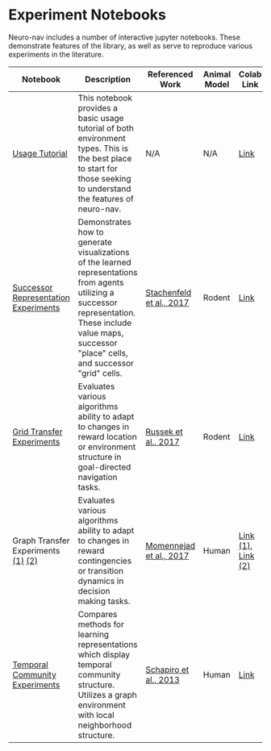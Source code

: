 # Experiment Notebooks

Neuro-nav includes a number of interactive jupyter notebooks. These demonstrate features of the library, as well as serve to reproduce various experiments in the literature.

| Notebook | Description | Referenced Work | Animal Model | Colab Link |
| ------------- | ----------- | ---------- | --------------- | --- |
| [Usage Tutorial](./usage_tutorial.ipynb) | This notebook provides a basic usage tutorial of both environment types. This is the best place to start for those seeking to understand the features of neuro-nav. | N/A | N/A | [Link](https://colab.research.google.com/github/awjuliani/neuro-nav/blob/main/notebooks/usage_tutorial.ipynb) |
| [Successor Representation Experiments](./representation_experiments.ipynb) | Demonstrates how to generate visualizations of the learned representations from agents utilizing a successor representation. These include value maps, successor "place" cells, and successor "grid" cells. | [Stachenfeld et al., 2017](https://www.nature.com/articles/nn.4650) | Rodent |  [Link](https://colab.research.google.com/github/awjuliani/neuro-nav/blob/main/notebooks/representation_experiments.ipynb) |
| [Grid Transfer Experiments](./grid_experiments.ipynb) | Evaluates various algorithms ability to adapt to changes in reward location or environment structure in goal-directed navigation tasks. | [Russek et al., 2017](https://journals.plos.org/ploscompbiol/article?id=10.1371/journal.pcbi.1005768) | Rodent | [Link](https://colab.research.google.com/github/awjuliani/neuro-nav/blob/main/notebooks/grid_experiments.ipynb) |
| Graph Transfer Experiments [(1)](./graph_experiments_1.ipynb) [(2)](./graph_experiments_2.ipynb) | Evaluates various algorithms ability to adapt to changes in reward contingencies or transition dynamics in decision making tasks. | [Momennejad et al., 2017](https://www.nature.com/articles/s41562-017-0180-8) | Human |  [Link (1)](https://colab.research.google.com/github/awjuliani/neuro-nav/blob/main/notebooks/graph_experiments_1.ipynb), [Link (2)](https://colab.research.google.com/github/awjuliani/neuro-nav/blob/main/notebooks/graph_experiments_2.ipynb) |
| [Temporal Community Experiments](./temporal_community.ipynb) | Compares methods for learning representations which display temporal community structure. Utilizes a graph environment with local neighborhood structure. | [Schapiro et al., 2013](https://www.nature.com/articles/nn.3331) | Human | [Link](https://colab.research.google.com/github/awjuliani/neuro-nav/blob/main/notebooks/temporal_community.ipynb) |
